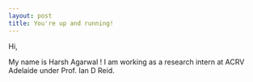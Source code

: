 ```yaml
---
layout: post
title: You're up and running!
---
```


Hi,

My name is Harsh Agarwal ! I am working as a research intern at ACRV Adelaide under Prof. Ian D Reid. 
